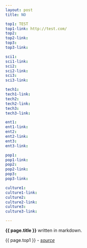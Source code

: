 ```yaml
---
layout: post
title: NO

top1: TEST
top1-link: http://test.com/
top2:
top2-link:
top3:
top3-link:

sci1:
sci1-link:
sci2:
sci2-link:
sci3:
sci3-link:

tech1:
tech1-link:
tech2:
tech2-link:
tech3:
tech3-link:

ent1:
ent1-link:
ent2:
ent2-link:
ent3:
ent3-link:

pop1:
pop1-link:
pop2:
pop2-link:
pop3:
pop3-link:

culture1:
culture1-link:
culture2:
culture2-link:
culture3:
culture3-link:

---
```


**{{ page.title }}** written in markdown.


{{ page.top1 }} - <a href="{{ page.top1-link }}">*source*</a>
